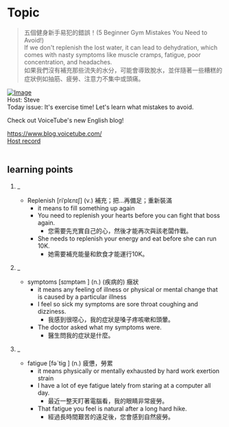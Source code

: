 # Topic

> 五個健身新手易犯的錯誤！(5 Beginner Gym Mistakes You Need to Avoid!) <br>
> If we don't replenish the lost water, it can lead to dehydration, which comes with nasty symptoms like muscle cramps, fatigue, poor concentration, and headaches. <br>
> 如果我們沒有補充那些流失的水分，可能會導致脫水，並伴隨著一些糟糕的症狀例如抽筋、疲勞、注意力不集中或頭痛。 <br>

[![Image](https://cdn.voicetube.com/assets/thumbnails/2qWoegDcHMI.jpg)](https://www.youtube.com/embed/2qWoegDcHMI?rel=0&showinfo=0&cc_load_policy=0&controls=1&autoplay=1&iv_load_policy=3&playsinline=1&wmode=transparent&start=242&end=254&enablejsapi=1&origin=https://tw.voicetube.com&widgetid=1)<br>
Host: Steve
<br>Today issue: It's exercise time! Let's learn what mistakes to avoid.



Check out VoiceTube's new English blog!

https://www.blog.voicetube.com/
<br>
[Host record](https://cdn.voicetube.com/tmp/everyday_records/stephen_vt_44701/3636.mp3)
<br><br>
## learning points
1. _
	* Replenish  [riˈplɛnɪʃ] (v.)  補充；把…再備足；重新裝滿
		- it means to fill something up again
		- You need to replenish your hearts before you can fight that boss again.
			+ 您需要先充實自己的心，然後才能再次與該老闆作戰。
		- She needs to replenish your energy and eat before she can run 10K.
			+ 她需要補充能量和飲食才能運行10K。

2. _
	* symptoms  [sɪmptəm ] (n.) (疾病的)  癥狀
		- it means any feeling of illness or physical or mental change that is caused by a particular illness
		- I feel so sick my symptoms are sore throat coughing and dizziness.
			+ 我感到很噁心，我的症狀是嗓子疼咳嗽和頭暈。
		- The doctor asked what my symptoms were.
			+ 醫生問我的症狀是什麼。

3. _
	* fatigue  [fəˋtig ] (n.) 疲憊，勞累
		- it means physically or mentally exhausted by hard work exertion strain
		- I have a lot of eye fatigue lately from staring at a computer all day.
			+ 最近一整天盯著電腦看，我的眼睛非常疲勞。
		- That fatigue you feel is natural after a long hard hike.
			+ 經過長時間艱苦的遠足後，您會感到自然疲勞。
